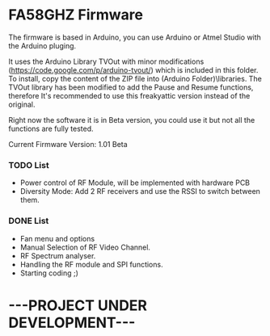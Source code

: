 # FA58GHZ Firmware

The firmware is based in Arduino, you can use Arduino or Atmel Studio with the Arduino pluging.

It uses the Arduino Library TVOut with minor modifications (https://code.google.com/p/arduino-tvout/) which is included in this folder. To install, copy the content of the ZIP file into (Arduino Folder)\libraries. The TVOut library has been modified to add the Pause and Resume functions, therefore It's recommended to use this freakyattic version instead of the original.

Right now the software it is in Beta version, you could use it but not all the functions are fully tested.

Current Firmware Version: 1.01 Beta

### TODO List
- Power control of RF Module, will be implemented with hardware PCB
- Diversity Mode: Add 2 RF receivers and use the RSSI to switch between them.

### DONE List
- Fan menu and options
- Manual Selection of RF Video Channel.
- RF Spectrum analyser.
- Handling the RF module and SPI functions.
- Starting coding ;)

# ---PROJECT UNDER DEVELOPMENT---
